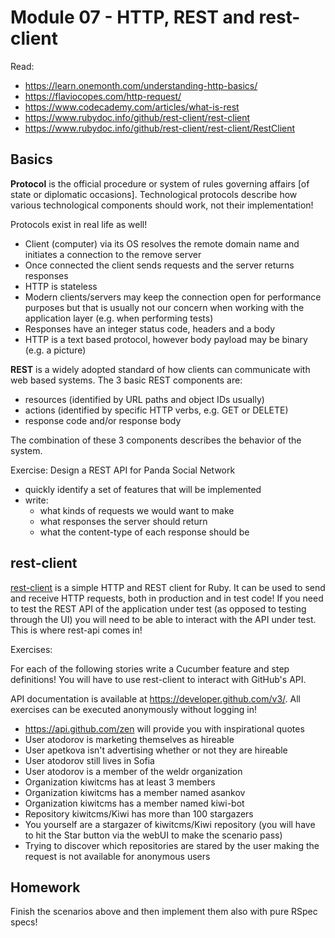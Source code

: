 # Module 07 - HTTP, REST and rest-client

Read:
* https://learn.onemonth.com/understanding-http-basics/
* https://flaviocopes.com/http-request/
* https://www.codecademy.com/articles/what-is-rest
* https://www.rubydoc.info/github/rest-client/rest-client
* https://www.rubydoc.info/github/rest-client/rest-client/RestClient


## Basics

**Protocol** is the official procedure or system of rules governing affairs
[of state or diplomatic occasions]. Technological protocols describe how
various technological components should work, not their implementation!

Protocols exist in real life as well!


* Client (computer) via its OS resolves the remote domain name and
  initiates a connection to the remove server
* Once connected the client sends requests and the server returns responses
* HTTP is stateless
* Modern clients/servers may keep the connection open for performance purposes
  but that is usually not our concern when working with the application layer
  (e.g. when performing tests)
* Responses have an integer status code, headers and a body
* HTTP is a text based protocol, however body payload may be binary (e.g. a picture)


**REST** is a widely adopted standard of how clients can communicate
with web based systems. The 3 basic REST components are:

- resources (identified by URL paths and object IDs usually)
- actions (identified by specific HTTP verbs, e.g. GET or DELETE)
- response code and/or response body

The combination of these 3 components describes the behavior of the
system.

Exercise: Design a REST API for Panda Social Network

- quickly identify a set of features that will be implemented
- write:
  - what kinds of requests we would want to make
  - what responses the server should return
  - what the content-type of each response should be


## rest-client

[rest-client](https://github.com/rest-client/rest-client) is a simple HTTP and REST
client for Ruby. It can be used to send and receive HTTP requests, both in
production and in test code! If you need to test the REST API of the application under test
(as opposed to testing through the UI) you will need to be able to interact with
the API under test. This is where rest-api comes in!


Exercises:

For each of the following stories write a Cucumber feature and step definitions!
You will have to use rest-client to interact with GitHub's API.

API documentation is available at https://developer.github.com/v3/. All exercises
can be executed anonymously without logging in!

- https://api.github.com/zen will provide you with inspirational quotes
- User atodorov is marketing themselves as hireable
- User apetkova isn't advertising whether or not they are hireable
- User atodorov still lives in Sofia
- User atodorov is a member of the weldr organization
- Organization kiwitcms has at least 3 members
- Organization kiwitcms has a member named asankov
- Organization kiwitcms has a member named kiwi-bot
- Repository kiwitcms/Kiwi has more than 100 stargazers
- You yourself are a stargazer of kiwitcms/Kiwi repository (you will have to hit the
  Star button via the webUI to make the scenario pass)
- Trying to discover which repositories are stared by the user making the request
  is not available for anonymous users


## Homework

Finish the scenarios above and then implement them also with pure RSpec specs!
